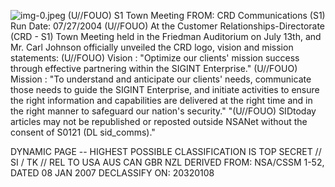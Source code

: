 ![img-0.jpeg](img-0.jpeg)
(U//FOUO) S1 Town Meeting
FROM:
CRD Communications (S1)
Run Date: 07/27/2004
(U//FOUO) At the Customer Relationships-Directorate (CRD - S1) Town Meeting held in the Friedman Auditorium on July 13th, and Mr. Carl Johnson officially unveiled the CRD logo, vision and mission statements:
(U//FOUO) Vision :
"Optimize our clients' mission success through effective partnering within the SIGINT Enterprise."
(U//FOUO) Mission :
"To understand and anticipate our clients' needs, communicate those needs to guide the SIGINT Enterprise, and initiate activities to ensure the right information and capabilities are delivered at the right time and in the right manner to safeguard our nation's security."
"(U//FOUO) SIDtoday articles may not be republished or reposted outside NSANet without the consent of S0121 (DL sid_comms)."

DYNAMIC PAGE -- HIGHEST POSSIBLE CLASSIFICATION IS
TOP SECRET // SI / TK // REL TO USA AUS CAN GBR NZL
DERIVED FROM: NSA/CSSM 1-52, DATED 08 JAN 2007 DECLASSIFY ON: 20320108
